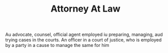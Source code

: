 ---
title: Attorney At Law
letter: A
permalink: "/definitions/attorney-at-law.html"
body: Au advocate, counsel, official agent employed iu preparing, managing, aud trying
  cases in the courts. An officer in a court of justice, who is employed by a party
  in a cause to manage the same for him
published_at: '2018-07-07'
source: Black's Law Dictionary
layout: post
---